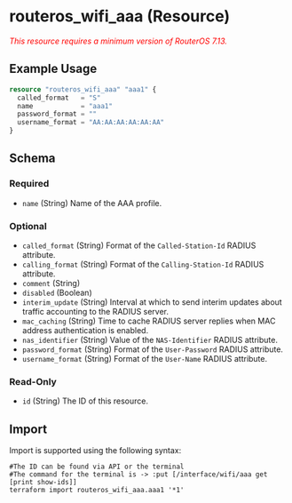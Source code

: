 # routeros_wifi_aaa (Resource)
*<span style="color:red">This resource requires a minimum version of RouterOS 7.13.</span>*

## Example Usage
```terraform
resource "routeros_wifi_aaa" "aaa1" {
  called_format   = "S"
  name            = "aaa1"
  password_format = ""
  username_format = "AA:AA:AA:AA:AA:AA"
}
```

<!-- schema generated by tfplugindocs -->
## Schema

### Required

- `name` (String) Name of the AAA profile.

### Optional

- `called_format` (String) Format of the `Called-Station-Id` RADIUS attribute.
- `calling_format` (String) Format of the `Calling-Station-Id` RADIUS attribute.
- `comment` (String)
- `disabled` (Boolean)
- `interim_update` (String) Interval at which to send interim updates about traffic accounting to the RADIUS server.
- `mac_caching` (String) Time to cache RADIUS server replies when MAC address authentication is enabled.
- `nas_identifier` (String) Value of the `NAS-Identifier` RADIUS attribute.
- `password_format` (String) Format of the `User-Password` RADIUS attribute.
- `username_format` (String) Format of the `User-Name` RADIUS attribute.

### Read-Only

- `id` (String) The ID of this resource.

## Import
Import is supported using the following syntax:
```shell
#The ID can be found via API or the terminal
#The command for the terminal is -> :put [/interface/wifi/aaa get [print show-ids]]
terraform import routeros_wifi_aaa.aaa1 '*1'
```
